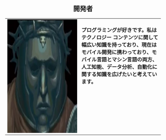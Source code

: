 <h2 align="center">開発者</h2> 
<table>
 <tr>
    <td>
     <a> 
        <img src="./pertinente.jpg" width="1800px" height="370"/>  
    </a>
    </td>
    <td valign="top">
     <h3>プログラミングが好きです。私はテクノロジー コンテンツに関して幅広い知識を持っており、現在はモバイル開発に携わっており、モバイル言語とマシン言語の両方、人工知能、データ分析、自動化に関する知識を広げたいと考えています。</h3>
 </tr>
</table>








